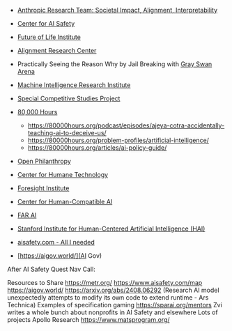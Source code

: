 * [Anthropic Research Team: Societal Impact, Alignment, Interpretability](https://www.anthropic.com/research)
* [Center for AI Safety](https://www.safe.ai/careers)
* [Future of Life Institute](https://futureoflife.org/)
* [Alignment Research Center](https://www.alignment.org/)
* Practically Seeing the Reason Why by Jail Breaking with [Gray Swan Arena](https://app.grayswan.ai/arena)
* [Machine Intelligence Research Institute](https://intelligence.org/get-involved/)
* [Special Competitive Studies Project](https://www.scsp.ai/)
* [80,000 Hours](https://80000hours.org)
  * https://80000hours.org/podcast/episodes/ajeya-cotra-accidentally-teaching-ai-to-deceive-us/
  * https://80000hours.org/problem-profiles/artificial-intelligence/
  * https://80000hours.org/articles/ai-policy-guide/
* [Open Philanthropy](https://www.openphilanthropy.org/)
* [Center for Humane Technology](https://www.humanetech.com/)
* [Foresight Institute](https://foresight.org/technologies/secure-ai/)
* [Center for Human-Compatible AI](https://humancompatible.ai/about/)
* [FAR AI](https://www.youtube.com/@FARAIResearch/videos)
* [Stanford Institute for Human-Centered Artificial Intelligence (HAI)](https://hai.stanford.edu/)

* [aisafety.com - All I needed](https://www.aisafety.com/map)
* [https://aigov.world/](AI Gov)

After AI Safety Quest Nav Call:

Resources to Share
https://metr.org/ 
https://www.aisafety.com/map 
https://aigov.world/
https://arxiv.org/abs/2408.06292  (Research AI model unexpectedly attempts to modify its own code to extend runtime - Ars Technica)
Examples of specification gaming
https://sparai.org/mentors 
Zvi writes a whole bunch about nonprofits in AI Safety and elsewhere
Lots of projects
Apollo Research
https://www.matsprogram.org/ 

